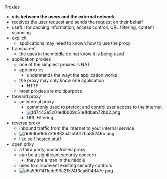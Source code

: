 Proxies 

* **sits between the users and the external network**
* receives the user request and sends the request on their behalf
* useful for caching information, access controll, URL filtering, content scanning 
* explicit 
	* applications may need to known how to use the proxy
* transparent 
	* the uses in the middle do not know it is being used
* application proxies 
	* one of the simplest proxies is NAT 
	* app proxies 
		* understands the wayt the application works 
	* the proxy may only know one application 
		* HTTP
	* most proxies are multipurpose
* forward proxy
	* an internal proxy 
		* commonly used to pretect and control user access to the internet 
		* ![fd7443e5c01edbb09c51e1fdbab72bb2.png](../../_resources/1a10c69ff6c4482ebb5ad08850c66f78.png)
		* URL Filtering 
* reverse proxy
	* inbound traffic from the internet to your internal service 
	* ![dd9dbe1657e16833a41bb017ba85246b.png](../../_resources/92e6e7e4ae9c44229ecb14e64b1c8bf5.png)
	* like self hosted stuff 
* open prixy 
	* a third party, uncontrolled proxy 
	* can be a significant security concern 
		* they are a man in the middle 
	* used to circumvent existing security controls 
	* ![a5a5901411ede93a21574f3ea604d47e.png](../../_resources/d4091f6e36814a78b369ba5188effaec.png)